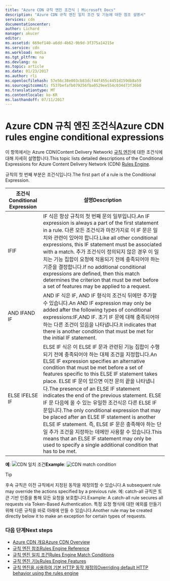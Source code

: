 ```yaml
---
title: "Azure CDN 규칙 엔진 조건식 | Microsoft Docs"
description: "Azure CDN 규칙 엔진 일치 조건 및 기능에 대한 참조 설명서"
services: cdn
documentationcenter: 
author: Lichard
manager: akucer
editor: 
ms.assetid: 669ef140-a6dd-4b62-9b9d-3f375a14215e
ms.service: cdn
ms.workload: media
ms.tgt_pltfrm: na
ms.devlang: na
ms.topic: article
ms.date: 01/23/2017
ms.author: rli
ms.openlocfilehash: 57e56c38e003cb83dcf44f455c4451d159db8a59
ms.sourcegitcommit: f537befafb079256fba0529ee554c034d73f36b0
ms.translationtype: MT
ms.contentlocale: ko-KR
ms.lasthandoff: 07/11/2017
---
```

# <a name="azure-cdn-rules-engine-conditional-expressions"></a><span data-ttu-id="f8efc-103">Azure CDN 규칙 엔진 조건식</span><span class="sxs-lookup"><span data-stu-id="f8efc-103">Azure CDN rules engine conditional expressions</span></span>
<span data-ttu-id="f8efc-104">이 항목에서는 Azure CDN(Content Delivery Network) [규칙 엔진](cdn-rules-engine.md)에 대한 조건식에 대해 자세히 설명합니다.</span><span class="sxs-lookup"><span data-stu-id="f8efc-104">This topic lists detailed descriptions of the Conditional Expressions for Azure Content Delivery Network (CDN) [Rules Engine](cdn-rules-engine.md).</span></span>

<span data-ttu-id="f8efc-105">규칙의 첫 번째 부분은 조건식입니다.</span><span class="sxs-lookup"><span data-stu-id="f8efc-105">The first part of a rule is the Conditional Expression.</span></span>

<span data-ttu-id="f8efc-106">조건식</span><span class="sxs-lookup"><span data-stu-id="f8efc-106">Conditional Expression</span></span> | <span data-ttu-id="f8efc-107">설명</span><span class="sxs-lookup"><span data-stu-id="f8efc-107">Description</span></span>
-----------------------|-------------
<span data-ttu-id="f8efc-108">IF</span><span class="sxs-lookup"><span data-stu-id="f8efc-108">IF</span></span> | <span data-ttu-id="f8efc-109">IF 식은 항상 규칙의 첫 번째 문의 일부입니다.</span><span class="sxs-lookup"><span data-stu-id="f8efc-109">An IF expression is always a part of the first statement in a rule.</span></span> <span data-ttu-id="f8efc-110">다른 모든 조건식과 마찬가지로 이 IF 문은 일치와 관련이 있어야 합니다.</span><span class="sxs-lookup"><span data-stu-id="f8efc-110">Like all other conditional expressions, this IF statement must be associated with a match.</span></span> <span data-ttu-id="f8efc-111">추가 조건식이 정의되지 않은 경우 이 일치는 기능 집합이 요청에 적용되기 전에 충족되어야 하는 기준을 결정합니다.</span><span class="sxs-lookup"><span data-stu-id="f8efc-111">If no additional conditional expressions are defined, then this match determines the criterion that must be met before a set of features may be applied to a request.</span></span>
<span data-ttu-id="f8efc-112">AND IF</span><span class="sxs-lookup"><span data-stu-id="f8efc-112">AND IF</span></span> | <span data-ttu-id="f8efc-113">AND IF 식은 IF, AND IF 형식의 조건식 뒤에만 추가할 수 있습니다.</span><span class="sxs-lookup"><span data-stu-id="f8efc-113">An AND IF expression may only be added after the following types of conditional expressions:IF,AND IF.</span></span> <span data-ttu-id="f8efc-114">초기 IF 문에 대해 충족되어야 하는 다른 조건이 있음을 나타냅니다.</span><span class="sxs-lookup"><span data-stu-id="f8efc-114">It indicates that there is another condition that must be met for the initial IF statement.</span></span>
<span data-ttu-id="f8efc-115">ELSE IF</span><span class="sxs-lookup"><span data-stu-id="f8efc-115">ELSE IF</span></span>| <span data-ttu-id="f8efc-116">ELSE IF 식은 이 ELSE IF 문과 관련된 기능 집합이 수행되기 전에 충족되어야 하는 대체 조건을 지정합니다.</span><span class="sxs-lookup"><span data-stu-id="f8efc-116">An ELSE IF expression specifies an alternative condition that must be met before a set of features specific to this ELSE IF statement takes place.</span></span> <span data-ttu-id="f8efc-117">ELSE IF 문이 있으면 이전 문의 끝을 나타냅니다.</span><span class="sxs-lookup"><span data-stu-id="f8efc-117">The presence of an ELSE IF statement indicates the end of the previous statement.</span></span> <span data-ttu-id="f8efc-118">ELSE IF 문 다음에 올 수 있는 유일한 조건식은 다른 ELSE IF 문입니다.</span><span class="sxs-lookup"><span data-stu-id="f8efc-118">The only conditional expression that may be placed after an ELSE IF statement is another ELSE IF statement.</span></span> <span data-ttu-id="f8efc-119">즉, ELSE IF 문은 충족해야 하는 단일 추가 조건을 지정하는 데에만 사용할 수 있습니다.</span><span class="sxs-lookup"><span data-stu-id="f8efc-119">This means that an ELSE IF statement may only be used to specify a single additional condition that has to be met.</span></span>

<span data-ttu-id="f8efc-120">**예**: ![CDN 일치 조건](./media/cdn-rules-engine-reference/cdn-rules-engine-conditional-expression.png)</span><span class="sxs-lookup"><span data-stu-id="f8efc-120">**Example**: ![CDN match condition](./media/cdn-rules-engine-reference/cdn-rules-engine-conditional-expression.png)</span></span>

 > [!TIP]
   > <span data-ttu-id="f8efc-121">후속 규칙은 이전 규칙에서 지정된 동작을 재정의할 수 있습니다.</span><span class="sxs-lookup"><span data-stu-id="f8efc-121">A subsequent rule may override the actions specified by a previous rule.</span></span> <span data-ttu-id="f8efc-122">예: catch-all 규칙은 토큰 기반 인증을 통해 모든 요청을 보호합니다.</span><span class="sxs-lookup"><span data-stu-id="f8efc-122">Example: A catch-all rule secures all requests via Token-Based Authentication.</span></span> <span data-ttu-id="f8efc-123">특정 요청 형식에 대한 예외를 만들기 위해 다른 규칙을 바로 아래에 만들 수 있습니다.</span><span class="sxs-lookup"><span data-stu-id="f8efc-123">Another rule may be created directly below it to make an exception for certain types of requests.</span></span>

### <a name="next-steps"></a><span data-ttu-id="f8efc-124">다음 단계</span><span class="sxs-lookup"><span data-stu-id="f8efc-124">Next steps</span></span>
* [<span data-ttu-id="f8efc-125">Azure CDN 개요</span><span class="sxs-lookup"><span data-stu-id="f8efc-125">Azure CDN Overview</span></span>](cdn-overview.md)
* [<span data-ttu-id="f8efc-126">규칙 엔진 참조</span><span class="sxs-lookup"><span data-stu-id="f8efc-126">Rules Engine Reference</span></span>](cdn-rules-engine-reference.md)
* [<span data-ttu-id="f8efc-127">규칙 엔진 일치 조건</span><span class="sxs-lookup"><span data-stu-id="f8efc-127">Rules Engine Match Conditions</span></span>](cdn-rules-engine-reference-match-conditions.md)
* [<span data-ttu-id="f8efc-128">규칙 엔진 기능</span><span class="sxs-lookup"><span data-stu-id="f8efc-128">Rules Engine Features</span></span>](cdn-rules-engine-reference-features.md)
* [<span data-ttu-id="f8efc-129">규칙 엔진을 사용하여 기본 HTTP 동작 재정의</span><span class="sxs-lookup"><span data-stu-id="f8efc-129">Overriding default HTTP behavior using the rules engine</span></span>](cdn-rules-engine.md)
